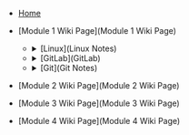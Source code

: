 - [Home](Home)

- [Module 1 Wiki Page](Module 1 Wiki Page)
  - <details><summary>[Linux](Linux Notes)</summary>
     <ul>[Linux Terminal](Linux-1-Linux-terminal-intro)</ul>
     <ul>[Manipulating files](Linux-2-Manipulating-files/directories)</ul>
     <ul>[Linux Networking](Linux-5-Networking)</ul>
     <ul>[Creating VM's in ESXi](VM-creation)</ul>
     <ul>[Linux Search, Extract and Archive Data](Linux-Lab-04-Search,-Extract-and-Archive-Data)</ul>
     <ul>[Linux Package Management](Linux-Lab-06-Package-Management)</ul>
     <ul>[Linux User Accounts and Groups](Linux-Lab-07-Introduction-to-User-Accounts-and-Groups)</ul>
     <ul>[Linux Managing File Ownership and Permissions](Linux-Lab-08-Managing-File-Ownership-and-Permissions)</ul>
     <ul>[NANO Text Editor](Configuring Nano Text Editor with nanorc)</ul>
     <ul>[Neovim](Neovim)</ul>

  
  - <details><summary>[GitLab](GitLab)</summary>

  - <details><summary>[Git](Git Notes)</summary>


- [Module 2 Wiki Page](Module 2 Wiki Page)

- [Module 3 Wiki Page](Module 3 Wiki Page)

- [Module 4 Wiki Page](Module 4 Wiki Page)